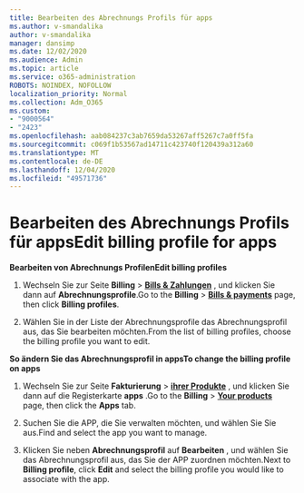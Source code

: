 ```yaml
---
title: Bearbeiten des Abrechnungs Profils für apps
ms.author: v-smandalika
author: v-smandalika
manager: dansimp
ms.date: 12/02/2020
ms.audience: Admin
ms.topic: article
ms.service: o365-administration
ROBOTS: NOINDEX, NOFOLLOW
localization_priority: Normal
ms.collection: Adm_O365
ms.custom:
- "9000564"
- "2423"
ms.openlocfilehash: aab084237c3ab7659da53267aff5267c7a0ff5fa
ms.sourcegitcommit: c069f1b53567ad14711c423740f120439a312a60
ms.translationtype: MT
ms.contentlocale: de-DE
ms.lasthandoff: 12/04/2020
ms.locfileid: "49571736"
---
```

# <a name="edit-billing-profile-for-apps"></a><span data-ttu-id="5b527-102">Bearbeiten des Abrechnungs Profils für apps</span><span class="sxs-lookup"><span data-stu-id="5b527-102">Edit billing profile for apps</span></span>

<span data-ttu-id="5b527-103">**Bearbeiten von Abrechnungs Profilen**</span><span class="sxs-lookup"><span data-stu-id="5b527-103">**Edit billing profiles**</span></span>

1. <span data-ttu-id="5b527-104">Wechseln Sie zur Seite **Billing**  >  **[Bills & Zahlungen](https://go.microsoft.com/fwlink/p/?linkid=848039)** , und klicken Sie dann auf **Abrechnungsprofile**.</span><span class="sxs-lookup"><span data-stu-id="5b527-104">Go to the **Billing** > **[Bills & payments](https://go.microsoft.com/fwlink/p/?linkid=848039)** page, then click **Billing profiles**.</span></span>

2. <span data-ttu-id="5b527-105">Wählen Sie in der Liste der Abrechnungsprofile das Abrechnungsprofil aus, das Sie bearbeiten möchten.</span><span class="sxs-lookup"><span data-stu-id="5b527-105">From the list of billing profiles, choose the billing profile you want to edit.</span></span>

<span data-ttu-id="5b527-106">**So ändern Sie das Abrechnungsprofil in apps**</span><span class="sxs-lookup"><span data-stu-id="5b527-106">**To change the billing profile on apps**</span></span>

1. <span data-ttu-id="5b527-107">Wechseln Sie zur Seite **Fakturierung**  >  **[ihrer Produkte](https://go.microsoft.com/fwlink/p/?linkid=842054)** , und klicken Sie dann auf die Registerkarte **apps** .</span><span class="sxs-lookup"><span data-stu-id="5b527-107">Go to the **Billing** > **[Your products](https://go.microsoft.com/fwlink/p/?linkid=842054)** page, then click the **Apps** tab.</span></span>

2. <span data-ttu-id="5b527-108">Suchen Sie die APP, die Sie verwalten möchten, und wählen Sie Sie aus.</span><span class="sxs-lookup"><span data-stu-id="5b527-108">Find and select the app you want to manage.</span></span>  

3. <span data-ttu-id="5b527-109">Klicken Sie neben **Abrechnungsprofil** auf **Bearbeiten** , und wählen Sie das Abrechnungsprofil aus, das Sie der APP zuordnen möchten.</span><span class="sxs-lookup"><span data-stu-id="5b527-109">Next to **Billing profile**, click **Edit** and select the billing profile you would like to associate with the app.</span></span>